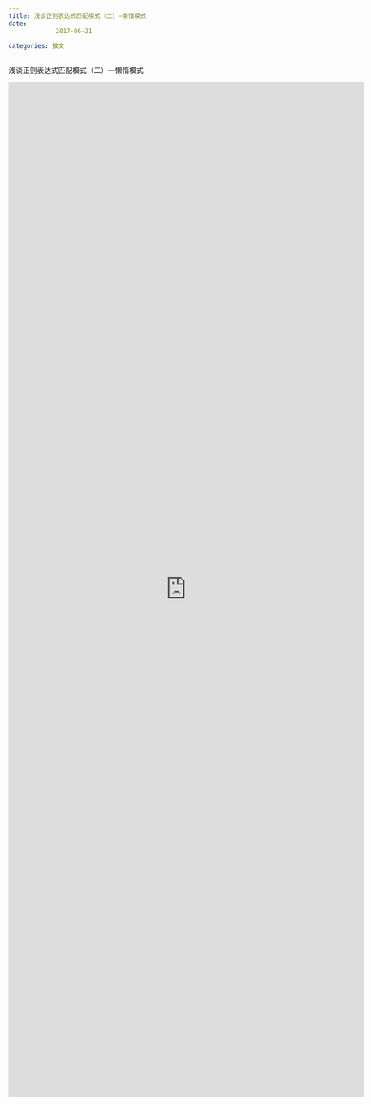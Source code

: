 ```yaml
---
title: 浅谈正则表达式匹配模式（二）—懒惰模式
date: 
             2017-06-21
            
categories: 推文
---
```

浅谈正则表达式匹配模式（二）—懒惰模式<!--more-->
<iframe src="http://202.114.234.173:8669/appbbs/Stata_Article/@浅谈正则表达式匹配模式（二）—懒惰模式.htm" width="700px" height="2000px" scrolling="auto" frameborder=0 ></iframe>